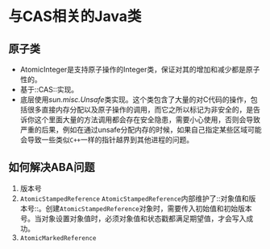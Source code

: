 # 与CAS相关的Java类
## 原子类
- AtomicInteger是支持原子操作的Integer类，保证对其的增加和减少都是原子性的。
- 基于::CAS::实现。
- 底层使用*sun.misc.Unsafe*类实现。这个类包含了大量的对C代码的操作，包括很多直接内存分配以及原子操作的调用，而它之所以标记为非安全的，是告诉你这个里面大量的方法调用都会存在安全隐患，需要小心使用，否则会导致严重的后果，例如在通过unsafe分配内存的时候，如果自己指定某些区域可能会导致一些类似`C++`一样的指针越界到其他进程的问题。

## 如何解决ABA问题
1. 版本号
2. `AtomicStampedReference`
	`AtomicStampedReference`内部维护了::对象值和版本号::。创建`AtomicStampedReference`对象时，需要传入初始值和初始版本号。当对象设置对象值时，必须对象值和状态戳都满足期望值，才会写入成功。
3. `AtomicMarkedReference`
